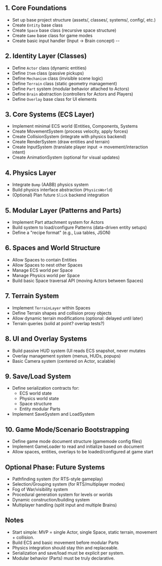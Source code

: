 ## 1. Core Foundations

-  Set up base project structure (assets/, classes/, systems/, config/, etc.)
-  Create `Entity` base class
-  Create `Space` base class (recursive space structure)
-  Create `Game` base class for game modes
- Create basic input handler (Input → Brain concept)
--

## 2. Identity Layer (Classes)

- Define `Actor` class (dynamic entities)
- Define `Item` class (passive pickups)
- Define `Mechanism` class (invisible scene logic)
- Define `Terrain` class (static geometry management)
- Define `Part` system (modular behavior attached to Actors)
- Define `Brain` abstraction (controllers for Actors and Players)
- Define `Overlay` base class for UI elements

## 3. Core Systems (ECS Layer)

-  Implement minimal ECS world (Entities, Components, Systems
-  Create MovementSystem (process velocity, apply forces)
-  Create CollisionSystem (integrate with physics backend)
-  Create RenderSystem (draw entities and terrain)
-  Create InputSystem (translate player input → movement/interaction intent)
-  Create AnimationSystem (optional for visual updates)

## 4. Physics Layer

-  Integrate `Bump` (AABB) physics system
-  Build physics interface abstraction (`PhysicsWorld`)
-  (Optional) Plan future `Slick` backend integration
## 5. Modular Layer (Patterns and Parts)

-  Implement Part attachment system for Actors
-  Build system to load/configure Patterns (data-driven entity setups)
-  Define a "recipe format" (e.g., Lua tables, JSON)
## 6. Spaces and World Structure

-  Allow Spaces to contain Entities
-  Allow Spaces to nest other Spaces
-  Manage ECS world per Space
-  Manage Physics world per Space
-  Build basic Space traversal API (moving Actors between Spaces)

## 7. Terrain System

-  Implement `TerrainLayer` within Spaces
-  Define Terrain shapes and collision proxy objects
-  Allow dynamic terrain modifications (optional: delayed until later)
-  Terrain queries (solid at point? overlap tests?)
## 8. UI and Overlay Systems

-  Build passive HUD system (UI reads ECS snapshot, never mutates
-  Overlay management system (menus, HUDs, popups)
-  Basic Camera system (centered on Actor, scalable)
## 9. Save/Load System

-  Define serialization contracts for:
    - ECS world state
    - Physics world state
    - Space structure
    - Entity modular Parts
-  Implement SaveSystem and LoadSystem
## 10. Game Mode/Scenario Bootstrapping

-  Define game mode document structure (gamemode config files)
-  Implement GameLoader to read and initialize based on document
-  Allow spaces, entities, overlays to be loaded/configured at game start
## Optional Phase: Future Systems

-  Pathfinding system (for RTS-style gameplay)
-  Selection/Grouping system (for RTS/multiplayer modes)
-  Fog of War/visibility system
-  Procedural generation system for levels or worlds
-  Dynamic construction/building system
-  Multiplayer handling (split input and multiple Brains)


## Notes

- Start simple: MVP = single Actor, single Space, static terrain, movement + collision.
- Build ECS and basic movement before modular Parts
- Physics integration should stay thin and replaceable.
- Serialization and save/load must be explicit per system.
- Modular behavior (Parts) must be truly declarative.